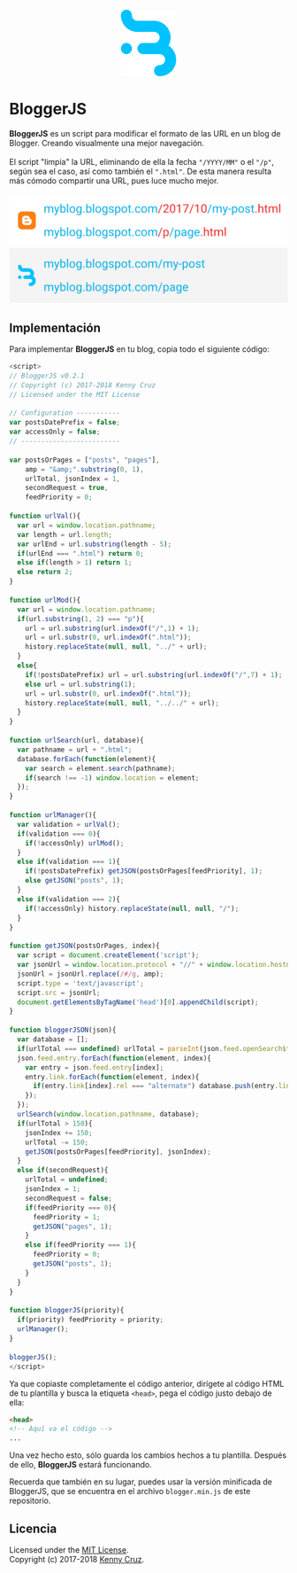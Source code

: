 <p align="center"><a href="#" target="_blank"><img width="100" src="/resources/logo.svg"></a></p>
<h1>BloggerJS</h1>

**BloggerJS** es un script para modificar el formato de las URL en un blog de Blogger. Creando visualmente una mejor navegación.<br/><br/>
El script "limpia" la URL, eliminando de ella la fecha ```"/YYYY/MM"``` o el ```"/p"```, según sea el caso, así como también el ```".html"```. De esta manera resulta más cómodo compartir una URL, pues luce mucho mejor.<br/>
<p><img src="/resources/url_demo.png"></p>

## Implementación

Para implementar **BloggerJS** en tu blog, copia todo el siguiente código:
```javascript
<script>
// BloggerJS v0.2.1
// Copyright (c) 2017-2018 Kenny Cruz
// Licensed under the MIT License

// Configuration -----------
var postsDatePrefix = false;
var accessOnly = false;
// -------------------------

var postsOrPages = ["posts", "pages"],
    amp = "&amp;".substring(0, 1),
    urlTotal, jsonIndex = 1,
    secondRequest = true,
    feedPriority = 0;

function urlVal(){
  var url = window.location.pathname;
  var length = url.length;
  var urlEnd = url.substring(length - 5);
  if(urlEnd === ".html") return 0;
  else if(length > 1) return 1;
  else return 2;
}

function urlMod(){
  var url = window.location.pathname;
  if(url.substring(1, 2) === "p"){
    url = url.substring(url.indexOf("/",1) + 1);
    url = url.substr(0, url.indexOf(".html"));
    history.replaceState(null, null, "../" + url);
  }
  else{
    if(!postsDatePrefix) url = url.substring(url.indexOf("/",7) + 1);
    else url = url.substring(1);
    url = url.substr(0, url.indexOf(".html"));
    history.replaceState(null, null, "../../" + url);
  }
}

function urlSearch(url, database){
  var pathname = url + ".html";
  database.forEach(function(element){
    var search = element.search(pathname);
    if(search !== -1) window.location = element;
  });
}

function urlManager(){
  var validation = urlVal();
  if(validation === 0){
    if(!accessOnly) urlMod();
  }
  else if(validation === 1){
    if(!postsDatePrefix) getJSON(postsOrPages[feedPriority], 1);
    else getJSON("posts", 1);
  }
  else if(validation === 2){
    if(!accessOnly) history.replaceState(null, null, "/");
  }
}

function getJSON(postsOrPages, index){
  var script = document.createElement('script');
  var jsonUrl = window.location.protocol + "//" + window.location.hostname + "/feeds/" + postsOrPages + "/default?start-index=" + index + "#max-results=150#orderby=published#alt=json-in-script#callback=bloggerJSON";
  jsonUrl = jsonUrl.replace(/#/g, amp);
  script.type = 'text/javascript';
  script.src = jsonUrl;
  document.getElementsByTagName('head')[0].appendChild(script);
}

function bloggerJSON(json){
  var database = [];
  if(urlTotal === undefined) urlTotal = parseInt(json.feed.openSearch$totalResults.$t);
  json.feed.entry.forEach(function(element, index){
    var entry = json.feed.entry[index];
    entry.link.forEach(function(element, index){
      if(entry.link[index].rel === "alternate") database.push(entry.link[index].href);
    });
  });
  urlSearch(window.location.pathname, database);
  if(urlTotal > 150){
    jsonIndex += 150;
    urlTotal -= 150;
    getJSON(postsOrPages[feedPriority], jsonIndex);
  }
  else if(secondRequest){
    urlTotal = undefined;
    jsonIndex = 1;
    secondRequest = false;
    if(feedPriority === 0){
      feedPriority = 1;
      getJSON("pages", 1);
    }
    else if(feedPriority === 1){
      feedPriority = 0;
      getJSON("posts", 1);
    }
  }
}

function bloggerJS(priority){
  if(priority) feedPriority = priority;
  urlManager();
}

bloggerJS();
</script>
```

Ya que copiaste completamente el código anterior, dirígete al código HTML de tu plantilla y busca la etiqueta ```<head>```, pega el código justo debajo de ella:

```html
<head>
<!-- Aquí va el código -->
...
```
Una vez hecho esto, sólo guarda los cambios hechos a tu plantilla. Después de ello, **BloggerJS** estará funcionando.

Recuerda que también en su lugar, puedes usar la versión minificada de BloggerJS, que se encuentra en el archivo ```blogger.min.js``` de este repositorio.

## Licencia
Licensed under the [MIT License](./LICENSE).<br/>
Copyright (c) 2017-2018 [Kenny Cruz](https://github.com/jokenox).
